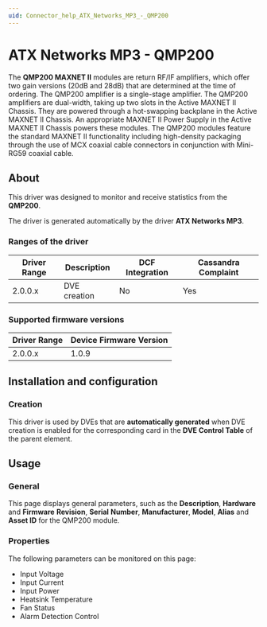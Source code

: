 ```yaml
---
uid: Connector_help_ATX_Networks_MP3_-_QMP200
---
```


# ATX Networks MP3 - QMP200

The **QMP200 MAXNET II** modules are return RF/IF amplifiers, which offer two gain versions (20dB and 28dB) that are determined at the time of ordering. The QMP200 amplifier is a single-stage amplifier. The QMP200 amplifiers are dual-width, taking up two slots in the Active MAXNET II Chassis. They are powered through a hot-swapping backplane in the Active MAXNET II Chassis. An appropriate MAXNET II Power Supply in the Active MAXNET II Chassis powers these modules. The QMP200 modules feature the standard MAXNET II functionality including high-density packaging through the use of MCX coaxial cable connectors in conjunction with Mini-RG59 coaxial cable.

## About

This driver was designed to monitor and receive statistics from the **QMP200**.

The driver is generated automatically by the driver **ATX Networks MP3**.

### Ranges of the driver

| **Driver Range** | **Description** | **DCF Integration** | **Cassandra Complaint** |
|------------------|-----------------|---------------------|-------------------------|
| 2.0.0.x          | DVE creation    | No                  | Yes                     |

### Supported firmware versions

| **Driver Range** | **Device Firmware Version** |
|------------------|-----------------------------|
| 2.0.0.x          | 1.0.9                       |

## Installation and configuration

### Creation

This driver is used by DVEs that are **automatically generated** when DVE creation is enabled for the corresponding card in the **DVE Control Table** of the parent element.

## Usage

### General

This page displays general parameters, such as the **Description**, **Hardware** and **Firmware** **Revision**, **Serial** **Number**, **Manufacturer**, **Model**, **Alias** and **Asset ID** for the QMP200 module.

### Properties

The following parameters can be monitored on this page:

- Input Voltage
- Input Current
- Input Power
- Heatsink Temperature
- Fan Status
- Alarm Detection Control
